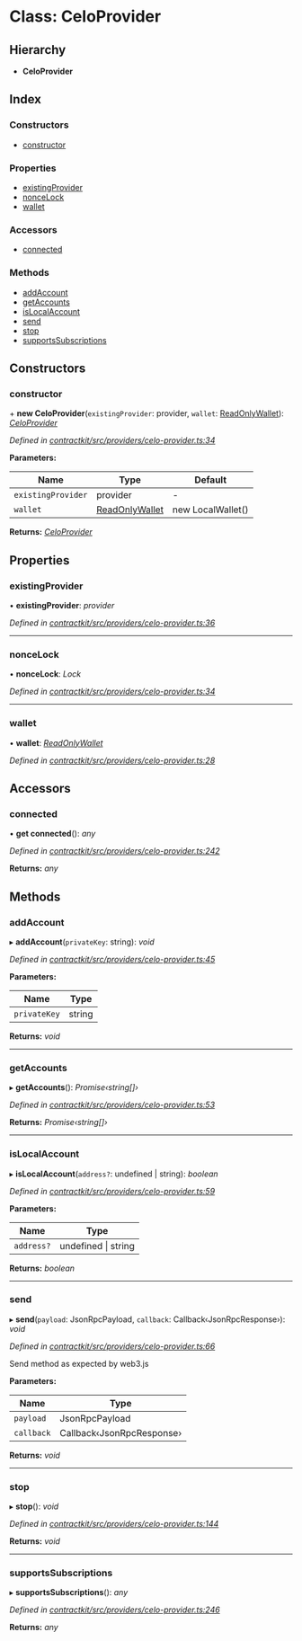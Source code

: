 # Class: CeloProvider

## Hierarchy

* **CeloProvider**

## Index

### Constructors

* [constructor](_providers_celo_provider_.celoprovider.md#constructor)

### Properties

* [existingProvider](_providers_celo_provider_.celoprovider.md#existingprovider)
* [nonceLock](_providers_celo_provider_.celoprovider.md#noncelock)
* [wallet](_providers_celo_provider_.celoprovider.md#wallet)

### Accessors

* [connected](_providers_celo_provider_.celoprovider.md#connected)

### Methods

* [addAccount](_providers_celo_provider_.celoprovider.md#addaccount)
* [getAccounts](_providers_celo_provider_.celoprovider.md#getaccounts)
* [isLocalAccount](_providers_celo_provider_.celoprovider.md#islocalaccount)
* [send](_providers_celo_provider_.celoprovider.md#send)
* [stop](_providers_celo_provider_.celoprovider.md#stop)
* [supportsSubscriptions](_providers_celo_provider_.celoprovider.md#supportssubscriptions)

## Constructors

###  constructor

\+ **new CeloProvider**(`existingProvider`: provider, `wallet`: [ReadOnlyWallet](../interfaces/_wallets_wallet_.readonlywallet.md)): *[CeloProvider](_providers_celo_provider_.celoprovider.md)*

*Defined in [contractkit/src/providers/celo-provider.ts:34](https://github.com/celo-org/celo-monorepo/blob/master/packages/contractkit/src/providers/celo-provider.ts#L34)*

**Parameters:**

Name | Type | Default |
------ | ------ | ------ |
`existingProvider` | provider | - |
`wallet` | [ReadOnlyWallet](../interfaces/_wallets_wallet_.readonlywallet.md) | new LocalWallet() |

**Returns:** *[CeloProvider](_providers_celo_provider_.celoprovider.md)*

## Properties

###  existingProvider

• **existingProvider**: *provider*

*Defined in [contractkit/src/providers/celo-provider.ts:36](https://github.com/celo-org/celo-monorepo/blob/master/packages/contractkit/src/providers/celo-provider.ts#L36)*

___

###  nonceLock

• **nonceLock**: *Lock*

*Defined in [contractkit/src/providers/celo-provider.ts:34](https://github.com/celo-org/celo-monorepo/blob/master/packages/contractkit/src/providers/celo-provider.ts#L34)*

___

###  wallet

• **wallet**: *[ReadOnlyWallet](../interfaces/_wallets_wallet_.readonlywallet.md)*

*Defined in [contractkit/src/providers/celo-provider.ts:28](https://github.com/celo-org/celo-monorepo/blob/master/packages/contractkit/src/providers/celo-provider.ts#L28)*

## Accessors

###  connected

• **get connected**(): *any*

*Defined in [contractkit/src/providers/celo-provider.ts:242](https://github.com/celo-org/celo-monorepo/blob/master/packages/contractkit/src/providers/celo-provider.ts#L242)*

**Returns:** *any*

## Methods

###  addAccount

▸ **addAccount**(`privateKey`: string): *void*

*Defined in [contractkit/src/providers/celo-provider.ts:45](https://github.com/celo-org/celo-monorepo/blob/master/packages/contractkit/src/providers/celo-provider.ts#L45)*

**Parameters:**

Name | Type |
------ | ------ |
`privateKey` | string |

**Returns:** *void*

___

###  getAccounts

▸ **getAccounts**(): *Promise‹string[]›*

*Defined in [contractkit/src/providers/celo-provider.ts:53](https://github.com/celo-org/celo-monorepo/blob/master/packages/contractkit/src/providers/celo-provider.ts#L53)*

**Returns:** *Promise‹string[]›*

___

###  isLocalAccount

▸ **isLocalAccount**(`address?`: undefined | string): *boolean*

*Defined in [contractkit/src/providers/celo-provider.ts:59](https://github.com/celo-org/celo-monorepo/blob/master/packages/contractkit/src/providers/celo-provider.ts#L59)*

**Parameters:**

Name | Type |
------ | ------ |
`address?` | undefined &#124; string |

**Returns:** *boolean*

___

###  send

▸ **send**(`payload`: JsonRpcPayload, `callback`: Callback‹JsonRpcResponse›): *void*

*Defined in [contractkit/src/providers/celo-provider.ts:66](https://github.com/celo-org/celo-monorepo/blob/master/packages/contractkit/src/providers/celo-provider.ts#L66)*

Send method as expected by web3.js

**Parameters:**

Name | Type |
------ | ------ |
`payload` | JsonRpcPayload |
`callback` | Callback‹JsonRpcResponse› |

**Returns:** *void*

___

###  stop

▸ **stop**(): *void*

*Defined in [contractkit/src/providers/celo-provider.ts:144](https://github.com/celo-org/celo-monorepo/blob/master/packages/contractkit/src/providers/celo-provider.ts#L144)*

**Returns:** *void*

___

###  supportsSubscriptions

▸ **supportsSubscriptions**(): *any*

*Defined in [contractkit/src/providers/celo-provider.ts:246](https://github.com/celo-org/celo-monorepo/blob/master/packages/contractkit/src/providers/celo-provider.ts#L246)*

**Returns:** *any*
